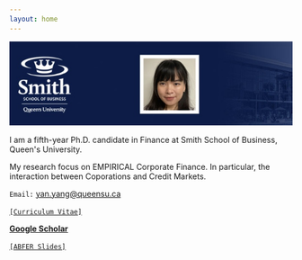 ```yaml
---
layout: home 
---
```




![alt text](https://github.com/imyanyang/imyanyang.github.io/blob/master/_includes/Yan.jpg?raw=true)



I am a fifth-year Ph.D. candidate in Finance at Smith School of Business, Queen's University.

My research focus on EMPIRICAL Corporate Finance. In particular, the interaction between Coporations and Credit Markets. 

`Email:` yan.yang@queensu.ca

<a href="https://www.dropbox.com/s/2lljxob0pnmd1nw/YanYang_Aug2022.pdf?dl=0">`[Curriculum Vitae]`</a>

**[Google Scholar](https://papers.ssrn.com/sol3/cf_dev/AbsByAuth.cfm?per_id=4747102)**

<a href="https://www.dropbox.com/s/42aipmdrig8z0qc/HedgeFundUCC_Slides_ABFER.pdf?dl=0">`[ABFER Slides]`</a>




